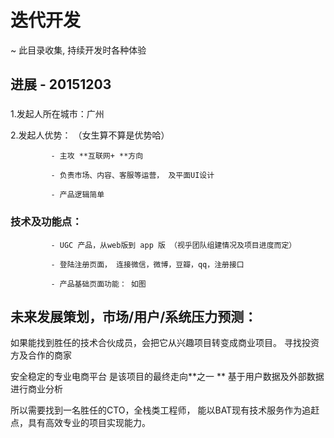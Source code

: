 # 迭代开发
~ 此目录收集, 持续开发时各种体验

## 进展 - 20151203



### 
1.发起人所在城市：广州

2.发起人优势： （女生算不算是优势哈）

             - 主攻 **互联网+ **方向
             
             - 负责市场、内容、客服等运营， 及平面UI设计
             
             - 产品逻辑简单 

 
### 技术及功能点：
             
             - UGC 产品，从web版到 app 版 （视乎团队组建情况及项目进度而定）
             
             - 登陆注册页面， 连接微信，微博，豆瓣，qq，注册接口
          
             - 产品基础页面功能： 如图















             
## 未来发展策划，市场/用户/系统压力预测：             

如果能找到胜任的技术合伙成员，会把它从兴趣项目转变成商业项目。
寻找投资方及合作的商家


安全稳定的专业电商平台 是该项目的最终走向**之一 **
基于用户数据及外部数据进行商业分析

所以需要找到一名胜任的CTO，全栈类工程师， 能以BAT现有技术服务作为追赶点，具有高效专业的项目实现能力。





